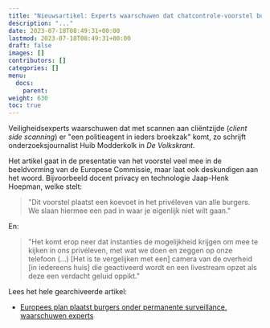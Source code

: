 ```yaml
---
title: "Nieuwsartikel: Experts waarschuwen dat chatcontrole-voorstel burgers onder permanente surveillance plaatst"
description: "..."
date: 2023-07-18T08:49:31+00:00
lastmod: 2023-07-18T08:49:31+00:00
draft: false
images: []
contributors: []
categories: []
menu:
  docs:
    parent: 
weight: 630
toc: true
---
```


Veiligheidsexperts waarschuwen dat met scannen aan cliëntzijde (_client side scanning_) er "een politieagent in ieders broekzak" komt, zo schrijft onderzoeksjournalist Huib Modderkolk in *De Volkskrant*.

Het artikel gaat in de presentatie van het voorstel veel mee in de beeldvorming van de Europese Commissie, maar laat ook deskundigen aan het woord. Bijvoorbeeld docent privacy en technologie Jaap-Henk Hoepman, welke stelt: 

> "Dit voorstel plaatst een koevoet in het privéleven van alle burgers. We slaan hiermee een pad in waar je eigenlijk niet wilt gaan."

En:

> "Het komt erop neer dat instanties de mogelijkheid krijgen om mee te kijken in ons privéleven, met wat we doen en zeggen op onze telefoon (...) [Het is te vergelijken met een] camera van de overheid [in iedereens huis] die geactiveerd wordt en een livestream opzet als deze een verdacht geluid oppikt."

Lees het hele gearchiveerde artikel: 
- [Europees plan plaatst burgers onder permanente surveillance, waarschuwen experts](https://archive.ph/TWRNx)
